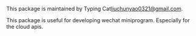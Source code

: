 This package is maintained by Typing Cat<liuchunyao0321@gmail.com>.

This package is useful for developing wechat miniprogram. Especially for the cloud apis.